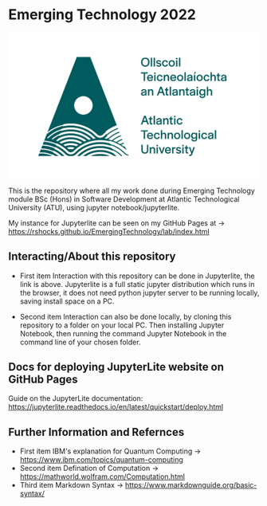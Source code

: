 # Emerging Technology 2022
![image info](./pictures/atu.jpg)

This is the repository where all my work done during Emerging Technology module BSc (Hons) in Software Development at Atlantic Technological University (ATU), using jupyter notebook/jupyterlite.

My instance for Jupyterlite can be seen on my GitHub Pages at -> https://rshocks.github.io/EmergingTechnology/lab/index.html

## Interacting/About this repository
- First item Interaction with this repository can be done in Jupyterlite, the link is above. Jupyterlite is a full static jupyter distribution which runs in the browser, it does not need python jupyter server to be running locally, saving install space on a PC.

- Second item Interaction can also be done locally, by cloning this repository to a folder on your local PC. Then installing Jupyter Notebook, then running the command Jupyter Notebook in the command line of your chosen folder.

## Docs for deploying JupyterLite website on GitHub Pages

Guide on the JupyterLite documentation: https://jupyterlite.readthedocs.io/en/latest/quickstart/deploy.html

## Further Information and Refernces
- First item IBM's explanation for Quantum Computing -> https://www.ibm.com/topics/quantum-computing
- Second item Defination of Computation -> https://mathworld.wolfram.com/Computation.html
- Third item Markdown Syntax -> https://www.markdownguide.org/basic-syntax/
